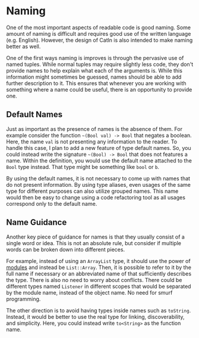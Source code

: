 # Naming

One of the most important aspects of readable code is good naming. Some amount of naming is difficult and requires good use of the written language (e.g. English). However, the design of Catln is also intended to make naming better as well.

One of the first ways naming is improves is through the pervasive use of named tuples. While normal tuples may require slightly less code, they don't provide names to help explain what each of the arguments is. While this information might sometimes be guessed, names should be able to add further description to it. This ensures that whenever you are working with something where a name could be useful, there is an opportunity to provide one.

## Default Names

Just as important as the presence of names is the absence of them. For example consider the function `~(Bool val) -> Bool` that negates a boolean. Here, the name `val` is not presenting any information to the reader. To handle this case, I plan to add a new feature of type default names. So, you could instead write the signature `~(Bool) -> Bool` that does not features a name. Within the definition, you would use the default name attached to the `Bool` type instead. That type might be something like `bool` or `b`.

By using the default names, it is not necessary to come up with names that do not present information. By using type aliases, even usages of the same type for different purposes can also utilize grouped names. This name would then be easy to change using a code refactoring tool as all usages correspond only to the default name.

## Name Guidance

Another key piece of guidance for names is that they usually consist of a single word or idea. This is not an absolute rule, but consider if multiple words can be broken down into different pieces.

For example, instead of using an `ArrayList` type, it should use the power of [modules](modules.md) and instead be `List::Array`. Then, it is possible to refer to it by the full name if necessary or an abbreviated name of that sufficiently describes the type. There is also no need to worry about conflicts. There could be different types named `Listener` in different scopes that would be separated by the module name, instead of the object name. No need for smurf programming.

The other direction is to avoid having types inside names such as `toString`. Instead, it would be better to use the real type for linking, discoverability, and simplicity. Here, you could instead write `to<String>` as the function name.
